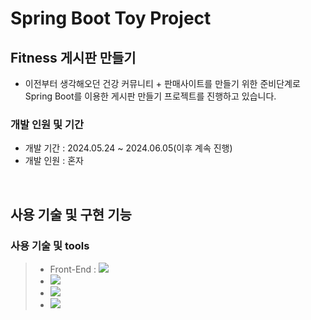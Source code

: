 # Spring Boot Toy Project

## Fitness 게시판 만들기

- 이전부터 생각해오던 건강 커뮤니티 + 판매사이트를 만들기 위한 준비단계로 Spring Boot를 이용한 게시판 만들기 프로젝트를 진행하고 있습니다.

### 개발 인원 및 기간

- 개발 기간 : 2024.05.24 ~ 2024.06.05(이후 계속 진행)
- 개발 인원 : 혼자


<br>

## 사용 기술 및 구현 기능


### 사용 기술 및 tools
> - Front-End : <img src="https://img.shields.io/badge/ES6+-F7DF1E?style=for-the-badge&logo=javascript&logoColor=white"/>&nbsp;
> - <img src="https://img.shields.io/badge/jQuery+-CA4245?style=for-the-badge&logo=jQuery&logoColor=white"/>
> - <img src="https://img.shields.io/badge/HTML5-61DAFB?style=for-the-badge&logo=html&logoColor=white"/>
> - <img src="https://img.shields.io/badge/CSS-CC6699?style=for-the-badge&logo=css&logoColor=white"/>

